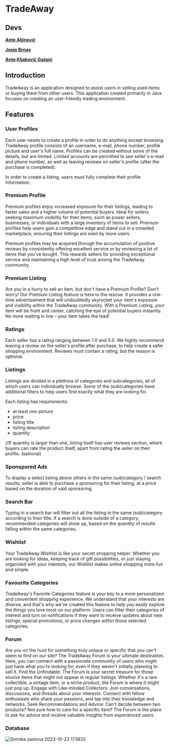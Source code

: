 # TradeAway

## Devs

**[Ante Aljinović](https://github.com/aljinovic-ante)**

**[Josip Brnas](https://github.com/Jole56)**

**[Ante Kljaković Gašpić](https://github.com/wsp83)**

## Introduction

TradeAway is an application designed to assist users in selling used items or buying them from other users. This application created primarily in Java focuses on creating an user-friendly trading environment.

## Features

### User Profiles

Each user needs to create a profile in order to do anything except browsing. TradeAway profile consists of an username, e-mail, phone number, profile picture and user's full name. Profiles can be created without some of the details, but are limited. Limited accounts are permitted to see seller's e-mail and phone number, as well as leaving reviews on seller's profile (after the purchase is completed).

In order to create a listing, users must fully complete their profile information.

### Premium Profile

Premium profiles enjoy increased exposure for their listings, leading to faster sales and a higher volume of potential buyers.
Ideal for sellers seeking maximum visibility for their items, such as power sellers, businesses, or individuals with a large inventory of items to sell.
Premium profiles help users gain a competitive edge and stand out in a crowded marketplace, ensuring their listings are seen by more users.

Premium profiles may be acquired through the accumulation of positive reviews by consistently offering excellent service or by reviewing a lot of items that you've bought. This rewards sellers for providing exceptional service and maintaining a high level of trust among the TradeAway community.

### Premium Listing

Are you in a hurry to sell an item, but don't have a Premium Profile? Don't worry! Our Premium Listing feature is here to the rescue. It provides a one-time advertisement that will undoubtedly skyrocket your item's exposure and visibility within the TradeAway community.
With a Premium Listing, your item will be front and center, catching the eye of potential buyers instantly. No more waiting in line – your item takes the lead!

### Ratings

Each seller has a rating ranging between 1.0 and 5.0. We highly recommend leaving a review on the seller's profile after purchase, to help create a safer shopping environment.
Reviews must contain a rating, but the reason is optional.

### Listings

Listings are divided in a plethora of categories and subcategories, all of which users can individually browse. Some of the (sub)categories have additional filters to help users find exactly what they are looking for.

Each listing has requirements:
  - at least one picture
  - price
  - listing title
  - listing description
  - quantity

//If quantity is larger than one, listing itself has user reviews section, where buyers can rate the product itself, apart from rating the seller on their profile. (optional)

### Sponspored Ads

To display a select listing above others in the same (sub)category / search results, seller is able to purchase a sponsoring for their listing, at a price based on the duration of said sponsoring.

### Search Bar

Typing in a search bar will filter out all the listing in the same (sub)category according to their title. If a search is done outside of a category, recommended categories will show up, based on the quantity of results falling within the same categories.

### Wishlist

Your TradeAway Wishlist is like your secret shopping helper. Whether you are looking for ideas, keeping track of gift possibilities, or just staying organized with your interests, our Wishlist makes online shopping more fun and simple.

### Favourite Categories

TradeAway's Favorite Categories feature is your key to a more personalized and convenient shopping experience. We understand that your interests are diverse, and that's why we've created this feature to help you easily explore the things you love most on our platform. Users can filter their categories of interest and turn on notifications if they want to receive updates about new listings, special promotions, or price changes within those selected categories.

### Forum

Are you on the hunt for something truly unique or specific that you can't seem to find on our site? The TradeAway Forum is your ultimate destination. Here, you can connect with a passionate community of users who might just have what you're looking for, even if they weren't initially planning to sell it.
Find the Unfindable: The Forum is your secret treasure for those elusive items that might not appear in regular listings. Whether it's a rare collectible, a vintage item, or a niche product, the Forum is where it might just pop up.
Engage with Like-minded Collectors: Join conversations, discussions, and threads about your interests. Connect with fellow enthusiasts who share your passions, and tap into their knowledge and networks.
Seek Recommendations and Advice: Can't decide between two products? Not sure how to care for a specific item? The Forum is the place to ask for advice and receive valuable insights from experienced users.

### Database 
![Snimka zaslona 2023-10-23 173832](https://github.com/OSS-Java-Seminar-2023/TradeAway/assets/147553144/14d93e51-f3c7-4220-87d8-529f69807ae8)
